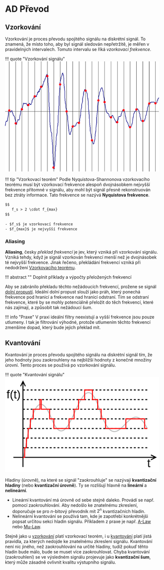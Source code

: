 # AD Převod

## Vzorkování
Vzorkování je proces převodu spojitého signálu na diskrétní signál. To znamená, že místo toho, aby byl signál sledován nepřetržitě, je měřen v pravidelných intervalech. Tomuto intervalu se říká _vzorkovací frekvence_.

!!! quote "Vzorkování signálu"
    ![Vzorkování](../images/vzorkovani.png)

!!! tip "Vzorkovací teorém"
    Podle Nyquistova-Shannonova vzorkovacího teorému musí být vzorkovací frekvence alespoň dvojnásobkem nejvyšší frekvence přítomné v signálu, aby mohl být signál přesně rekonstruován bez ztráty informace. Tato frekvence se nazývá __Nyquistova frekvence__.
    
    $$
       f_s > 2 \cdot f_{max} 
    $$

    - $f_s$ je vzorkovací frekvence
    - $f_{max}$ je nejvyšší frekvence

### Aliasing
__Aliasing__, česky _překlad frekvencí_ je jev, který vzniká při vzorkování signálu. Vzniká tehdy, když je signál vzorkován frekvencí menší než je dvojnásobek té nejvyšší frekvence. Jinak řečeno, překládání frekvencí vzniká při nedodržení [Vzorkovacího teorému](#vzorkování).

!!! abstract ""
    Doplnit příklady a výpočty přeložených frekvencí

Aby se zabránilo překladu těchto nežádoucích frekvencí, prožene se signál [dolní propustí](filtry.md). Ideální dolní propust slouží jako práh, který ponechá frekvence pod hranicí a frekvence nad hranicí odstraní. Tím se odstraní frekvence, které by se mohly potenciálně přeložit do těch frekvencí, které nás zajímají, a způsobit tak nežádoucí šum.

!!! info "Praxe"
    V praxi ideální filtry neexistují a vyšší frekvence jsou pouze utlumeny. I tak je filtrování výhodné, protože utlumením těchto frekvencí zmenšíme dopad, který bude jejich překlad mít.

## Kvantování
Kvantování je proces převodu spojitého signálu na diskrétní signál tím, že jeho hodnoty jsou zaokrouhleny na nejbližší hodnoty z konečné množiny úrovní. Tento proces se používá po vzorkování signálu.

!!! quote "Kvantování signálu"
    ![Kvantování](../images/kvantovani.png)

Hladiny (úrovně), na které se signál "zaokrouhluje" se nazývají **kvantizační hladiny** (nebo **kvantizační úrovně**). Ty se rozlišují hlavně na __lineární__ a __nelineární__. 

- Lineární kvantování má úrovně od sebe stejně daleko. Provádí se např. pomocí zaokrouhlování. Aby nedošlo ke znatelnému zkreslení, doporučuje se pro $n$-bitový převodník mít $2^n$ kvantizačních hladin. 
- Nelineární kvantování se používá tam, kde je zapotřebí konkrétnějši popsat určitou sekci hladin signálu. Příkladem z praxe je např. [A-Law](https://en.wikipedia.org/wiki/A-law_algorithm) nebo [Mu-Law](https://en.wikipedia.org/wiki/%CE%9C-law_algorithm).

Stejně jako u [vzorkování](#vzorkování) platí vzorkovací teorém, i u [kvantování](#kvantování) platí jistá pravidla, za kterých nedojde ke znatelnému zkreslení signálu. Kvantování není nic jiného, než zaokrouhlování na určité hladiny, tudíž pokuď těhto hladin bude málo, bude se muset více zaokrouhlovat. Chyba kvantování (zaokrouhlení) se ve výsledném signálu projevuje jako **kvantizační šum**, který může zásadně ovlivnit kvalitu výstupního signálu.
